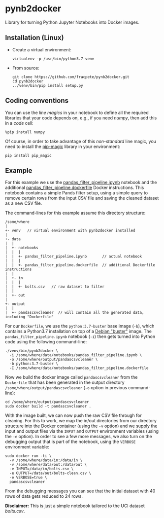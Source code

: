 # pynb2docker
Library for turning Python Jupyter Notebooks into Docker images.

## Installation (Linux)

* Create a virtual environment:

  ```commandline
  virtualenv -p /usr/bin/python3.7 venv
  ```

* From source:

  ```commandline
  git clone https://github.com/fracpete/pynb2docker.git
  cd pynb2docker
  ../venv/bin/pip install setup.py
  ```

## Coding conventions

You can use the *line magics* in your notebook to define all the required
libraries that your code depends on, e.g., if you need *numpy*, then add this
in a *code* cell: 

```
%pip install numpy
```

Of course, in order to take advantage of this *non-standard* line magic, you need 
to install the [pip-magic](https://github.com/Carreau/pip_magic) library in your 
environment:

```commandline
pip install pip_magic
``` 


## Example

For this example we use the [pandas_filter_pipeline.ipynb](jupyter/pandas_filter_pipeline.ipynb)
notebook and the additional [pandas_filter_pipeline.dockerfile](jupyter/pandas_filter_pipeline.dockerfile)
Docker instructions. This notebook contains a simple Pands filter setup, using
a simple query to remove certain rows from the input CSV file and saving the cleaned 
dataset as a new CSV file.

The command-lines for this example assume this directory structure:

```
/some/where
|
+- venv   // virtual environment with pynb2docker installed
|
+- data
|  |
|  +- notebooks
|  |  |
|  |  +- pandas_filter_pipeline.ipynb       // actual notebook
|  |  |
|  |  +- pandas_filter_pipeline.dockerfile  // additional Dockerfile instructions
|  |
|  +- in
|  |  |
|  |  +- bolts.csv   // raw dataset to filter
|  |
|  +- out
|
+- output
|  |
|  +- pandascsvcleaner  // will contain all the generated data, including "Dockerfile"
```

For our `Dockerfile`, we use the `python:3.7-buster` base image (`-b`), which
contains a Python3.7 installation on top of a [Debian "buster"](https://www.debian.org/releases/buster/)
image. The `pandas_filter_pipeline.ipynb` notebook (`-i`) then gets turned into Python code
using the following command-line:

```commandline
./venv/bin/pynb2docker \
  -i /some/where/data/notebooks/pandas_filter_pipeline.ipynb \ 
  -o /some/where/output/pandascsvcleaner \
  -b python:3.7-buster \
  -I /some/where/data/notebooks/pandas_filter_pipeline.dockerfile  
```

Now we build the docker image called `pandascsvcleaner` from the `Dockerfile`
that has been generated in the output directory `/some/where/output/pandascsvcleaner` 
(`-o` option in previous command-line):

```
cd /some/where/output/pandascsvcleaner
sudo docker build -t pandascsvcleaner .
```

With the image built, we can now push the raw CSV file through for cleaning.
For this to work, we map the in/out directories from our directory structure
into the Docker container (using the `-v` option) and we supply the input
and output files via the `INPUT` and `OUTPUT` environment variables (using 
the `-e` option). In order to see a few more messages, we also turn on the
debugging output that is part of the notebook, using the `VERBOSE` environment
variable:

```
sudo docker run -ti \
  -v /some/where/data/in:/data/in \
  -v /some/where/data/out:/data/out \
  -e INPUT=/data/in/bolts.csv \
  -e OUTPUT=/data/out/bolts-clean.csv \
  -e VERBOSE=true \
  pandascsvcleaner
```

From the debugging messages you can see that the initial dataset with 40 rows
of data gets reduced to 24 rows.

**Disclaimer:** This is just a simple notebook tailored to the UCI dataset
*bolts.csv*.
